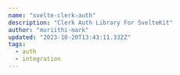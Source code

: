 ```yaml
---
name: "svelte-clerk-auth"
description: "Clerk Auth Library For SvelteKit"
author: "muriithi-mark"
updated: "2023-10-20T13:43:11.332Z"
tags: 
  - auth
  - integration
---
```

